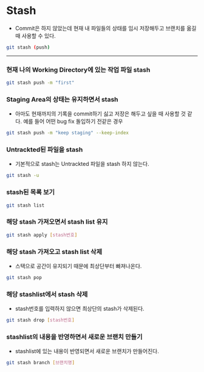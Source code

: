 # Stash

- Commit은 하지 않았는데 현재 내 파일들의 상태를 임시 저장해두고 브랜치를 옮길때 사용할 수 있다.
```bash
git stash (push)
```
---


### 현재 나의 Working Directory에 있는 작업 파일 stash
```bash
git stash push -m "first"
```

### Staging Area의 상태는 유지하면서 stash
- 아마도 현재까지의 기록을 commit하기 싫고 저장은 해두고 싶을 때 사용할 것 같다. 예를 들어 어떤 bug fix 돌입하기 전같은 경우
```bash
git stash push -m "keep staging" --keep-index
```

### Untrackted된 파일을 stash
- 기본적으로 stash는 Untrackted 파일을 stash 하지 않는다.
```bash
git stash -u
```

### stash된 목록 보기
```bash
git stash list
```

### 해당 stash 가져오면서 stash list 유지
```bash
git stash apply [stash번호]
```

### 해당 stash 가져오고 stash list 삭제
- 스택으로 공간이 유지되기 때문에 최상단부터 빠져나온다.
```bash
git stash pop
```
### 해당 stashlist에서 stash 삭제
- stash번호를 입력하지 않으면 최상단의 stash가 삭제된다.
```bash
git stash drop [stash번호]
```

### stashlist의 내용을 반영하면서 새로운 브랜치 만들기
- stashlist에 있는 내용이 반영되면서 새로운 브랜치가 만들어진다.
```bash
git stash branch [브랜치명]
```
